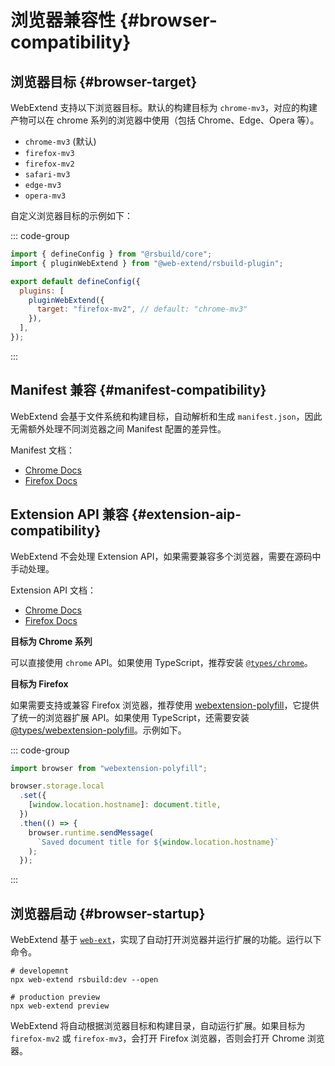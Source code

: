 # 浏览器兼容性 {#browser-compatibility}

## 浏览器目标 {#browser-target}

WebExtend 支持以下浏览器目标。默认的构建目标为 `chrome-mv3`，对应的构建产物可以在 chrome 系列的浏览器中使用（包括 Chrome、Edge、Opera 等）。

- `chrome-mv3` (默认)
- `firefox-mv3`
- `firefox-mv2`
- `safari-mv3`
- `edge-mv3`
- `opera-mv3`

自定义浏览器目标的示例如下：

::: code-group

```js [rsbuild.config.js]
import { defineConfig } from "@rsbuild/core";
import { pluginWebExtend } from "@web-extend/rsbuild-plugin";

export default defineConfig({
  plugins: [
    pluginWebExtend({
      target: "firefox-mv2", // default: "chrome-mv3"
    }),
  ],
});
```

:::

## Manifest 兼容 {#manifest-compatibility}

WebExtend 会基于文件系统和构建目标，自动解析和生成 `manifest.json`，因此无需额外处理不同浏览器之间 Manifest 配置的差异性。

Manifest 文档：

- [Chrome Docs](https://developer.chrome.com/docs/extensions/reference/manifest)
- [Firefox Docs](https://developer.mozilla.org/en-US/docs/Mozilla/Add-ons/WebExtensions/manifest.json)

## Extension API 兼容 {#extension-aip-compatibility}

WebExtend 不会处理 Extension API，如果需要兼容多个浏览器，需要在源码中手动处理。

Extension API 文档：

- [Chrome Docs](https://developer.chrome.com/docs/extensions/reference/api)
- [Firefox Docs](https://developer.mozilla.org/en-US/docs/Mozilla/Add-ons/WebExtensions/API)

**目标为 Chrome 系列**

可以直接使用 `chrome` API。如果使用 TypeScript，推荐安装 [`@types/chrome`](https://www.npmjs.com/package/@types/chrome)。

**目标为 Firefox**

如果需要支持或兼容 Firefox 浏览器，推荐使用 [webextension-polyfill](https://www.npmjs.com/package/webextension-polyfill)，它提供了统一的浏览器扩展 API。如果使用 TypeScript，还需要安装 [@types/webextension-polyfill](https://www.npmjs.com/package/@types/webextension-polyfill)。示例如下。

::: code-group

```js [src/content.js]
import browser from "webextension-polyfill";

browser.storage.local
  .set({
    [window.location.hostname]: document.title,
  })
  .then(() => {
    browser.runtime.sendMessage(
      `Saved document title for ${window.location.hostname}`
    );
  });
```

:::

## 浏览器启动 {#browser-startup}

WebExtend 基于 [`web-ext`](https://github.com/mozilla/web-ext)，实现了自动打开浏览器并运行扩展的功能。运行以下命令。

```shell
# developemnt
npx web-extend rsbuild:dev --open

# production preview
npx web-extend preview
```

WebExtend 将自动根据浏览器目标和构建目录，自动运行扩展。如果目标为 `firefox-mv2` 或 `firefox-mv3`，会打开 Firefox 浏览器，否则会打开 Chrome 浏览器。

